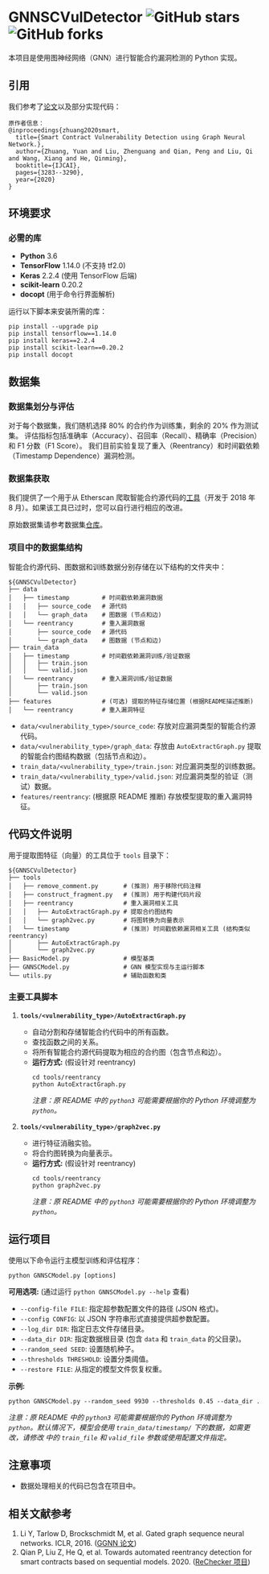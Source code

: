 # GNNSCVulDetector ![GitHub stars](https://img.shields.io/github/stars/Messi-Q/GNNSCVulDetector.svg?style=plastic) ![GitHub forks](https://img.shields.io/github/forks/Messi-Q/GNNSCVulDetector.svg?color=blue&style=plastic)

本项目是使用图神经网络（GNN）进行智能合约漏洞检测的 Python 实现。

## 引用

我们参考了[论文](https://www.ijcai.org/Proceedings/2020/0454.pdf)以及部分实现代码：

```
原作者信息：
@inproceedings{zhuang2020smart,
  title={Smart Contract Vulnerability Detection using Graph Neural Network.},
  author={Zhuang, Yuan and Liu, Zhenguang and Qian, Peng and Liu, Qi and Wang, Xiang and He, Qinming},
  booktitle={IJCAI},
  pages={3283--3290},
  year={2020}
}
```

## 环境要求

### 必需的库

*   **Python** 3.6
*   **TensorFlow** 1.14.0 (不支持 tf2.0)
*   **Keras** 2.2.4 (使用 TensorFlow 后端)
*   **scikit-learn** 0.20.2
*   **docopt** (用于命令行界面解析)

运行以下脚本来安装所需的库：

```shell
pip install --upgrade pip
pip install tensorflow==1.14.0
pip install keras==2.2.4
pip install scikit-learn==0.20.2
pip install docopt
```

## 数据集

### 数据集划分与评估

对于每个数据集，我们随机选择 80% 的合约作为训练集，剩余的 20% 作为测试集。
评估指标包括准确率（Accuracy）、召回率（Recall）、精确率（Precision）和 F1 分数（F1 Score）。
我们目前实验复现了重入（Reentrancy）和时间戳依赖（Timestamp Dependence）漏洞检测。

### 数据集获取

我们提供了一个用于从 Etherscan 爬取智能合约源代码的[工具](https://github.com/Messi-Q/Crawler)（开发于 2018 年 8 月）。如果该工具已过时，您可以自行进行相应的改进。

原始数据集请参考数据集[仓库](https://github.com/Messi-Q/Smart-Contract-Dataset)。

### 项目中的数据集结构

智能合约源代码、图数据和训练数据分别存储在以下结构的文件夹中：

```
${GNNSCVulDetector}
├── data
│   ├── timestamp         # 时间戳依赖漏洞数据
│   │   ├── source_code   # 源代码
│   │   └── graph_data    # 图数据 (节点和边)
│   └── reentrancy        # 重入漏洞数据
│       ├── source_code   # 源代码
│       └── graph_data    # 图数据 (节点和边)
├── train_data
│   ├── timestamp         # 时间戳依赖漏洞训练/验证数据
│   │   ├── train.json
│   │   └── valid.json
│   └── reentrancy        # 重入漏洞训练/验证数据
│       ├── train.json
│       └── valid.json
├── features              # (可选) 提取的特征存储位置 (根据README描述推断)
│   └── reentrancy        # 重入漏洞特征
```

*   `data/<vulnerability_type>/source_code`: 存放对应漏洞类型的智能合约源代码。
*   `data/<vulnerability_type>/graph_data`: 存放由 `AutoExtractGraph.py` 提取的智能合约图结构数据（包括节点和边）。
*   `train_data/<vulnerability_type>/train.json`: 对应漏洞类型的训练数据。
*   `train_data/<vulnerability_type>/valid.json`: 对应漏洞类型的验证（测试）数据。
*   `features/reentrancy`: (根据原 README 推断) 存放模型提取的重入漏洞特征。

## 代码文件说明

用于提取图特征（向量）的工具位于 `tools` 目录下：

```
${GNNSCVulDetector}
├── tools
│   ├── remove_comment.py       # (推测) 用于移除代码注释
│   ├── construct_fragment.py   # (推测) 用于构建代码片段
│   ├── reentrancy              # 重入漏洞相关工具
│   │   ├── AutoExtractGraph.py # 提取合约图结构
│   │   └── graph2vec.py        # 将图转换为向量表示
│   └── timestamp               # (推测) 时间戳依赖漏洞相关工具 (结构类似reentrancy)
│       ├── AutoExtractGraph.py
│       └── graph2vec.py
├── BasicModel.py               # 模型基类
├── GNNSCModel.py               # GNN 模型实现与主运行脚本
└── utils.py                    # 辅助函数和类
```

### 主要工具脚本

1.  **`tools/<vulnerability_type>/AutoExtractGraph.py`**
    *   自动分割和存储智能合约代码中的所有函数。
    *   查找函数之间的关系。
    *   将所有智能合约源代码提取为相应的合约图（包含节点和边）。
    *   **运行方式:** (假设针对 reentrancy)
        ```shell
        cd tools/reentrancy
        python AutoExtractGraph.py
        ```
        *注意：原 README 中的 `python3` 可能需要根据你的 Python 环境调整为 `python`。*

2.  **`tools/<vulnerability_type>/graph2vec.py`**
    *   进行特征消融实验。
    *   将合约图转换为向量表示。
    *   **运行方式:** (假设针对 reentrancy)
        ```shell
        cd tools/reentrancy
        python graph2vec.py
        ```
        *注意：原 README 中的 `python3` 可能需要根据你的 Python 环境调整为 `python`。*

## 运行项目

使用以下命令运行主模型训练和评估程序：

```shell
python GNNSCModel.py [options]
```

**可用选项:** (通过运行 `python GNNSCModel.py --help` 查看)

*   `--config-file FILE`: 指定超参数配置文件的路径 (JSON 格式)。
*   `--config CONFIG`: 以 JSON 字符串形式直接提供超参数配置。
*   `--log_dir DIR`: 指定日志文件存储目录。
*   `--data_dir DIR`: 指定数据根目录 (包含 `data` 和 `train_data` 的父目录)。
*   `--random_seed SEED`: 设置随机种子。
*   `--thresholds THRESHOLD`: 设置分类阈值。
*   `--restore FILE`: 从指定的模型文件恢复权重。

**示例:**

```shell
python GNNSCModel.py --random_seed 9930 --thresholds 0.45 --data_dir .
```
*注意：原 README 中的 `python3` 可能需要根据你的 Python 环境调整为 `python`。默认情况下，模型会使用 `train_data/timestamp/` 下的数据，如需更改，请修改 <mcfile name="BasicModel.py" path="e:\Alex\GNNSCVHunter\GNNSCVulDetector-master\BasicModel.py"></mcfile> 中的 `train_file` 和 `valid_file` 参数或使用配置文件指定。*

## 注意事项

*   数据处理相关的代码已包含在项目中。

## 相关文献参考

1.  Li Y, Tarlow D, Brockschmidt M, et al. Gated graph sequence neural networks. ICLR, 2016. ([GGNN 论文](https://arxiv.org/abs/1511.05493))
2.  Qian P, Liu Z, He Q, et al. Towards automated reentrancy detection for smart contracts based on sequential models. 2020. ([ReChecker 项目](https://github.com/Messi-Q/ReChecker))
```
